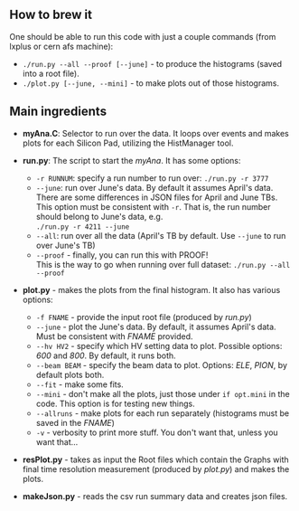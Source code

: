 ## How to brew it

One should be able to run this code with just a couple commands (from lxplus or cern afs machine):
* `./run.py --all --proof [--june]` - to produce the histograms (saved into a root file).
* `./plot.py [--june, --mini]` - to make plots out of those histograms.

## Main ingredients

* **myAna.C**: Selector to run over the data. It loops over events
and makes plots for each Silicon Pad, utilizing the HistManager tool.

* **run.py**: The script to start the *myAna*. It has some options:
  - `-r RUNNUM`: specify a run number to run over: `./run.py -r 3777`  
  - `--june`: run over June's data. By default it assumes April's
data. There are some differences in JSON files for April and June TBs.  
This option must be consistent with `-r`. That is, the run number
should belong to June's data, e.g.  
`./run.py -r 4211 --june`  
  - `--all`: run over all the data (April's TB by default. Use
`--june` to run over June's TB)  
  - `--proof` - finally, you can run this with PROOF!  
This is the way to go when running over full dataset: `./run.py --all --proof`  

* **plot.py** - makes the plots from the final histogram. It also has various options:
  * `-f FNAME` - provide the input root file (produced by *run.py*)  
  * `--june`   - plot the June's data. By default, it assumes April's data. Must be consistent with *FNAME* provided.
  * `--hv HV2` - specify which HV setting data to plot. Possible options: *600* and *800*. By default, it runs both.
  * `--beam BEAM` - specify the beam data to plot. Options: *ELE*, *PION*, by default plots both.
  * `--fit`   - make some fits.
  * `--mini` - don't make all the plots, just those under `if opt.mini` in the code. This option is for testing new things.
  * `--allruns`   - make plots for each run separately (histograms must be saved in the *FNAME*)  
  * `-v`   - verbosity to print more stuff. You don't want that, unless you want that...  

* **resPlot.py** - takes as input the Root files which contain the
  Graphs with final time resolution measurement (produced by *plot.py*) and makes the plots.

* **makeJson.py** - reads the csv run summary data and creates json
  files.

